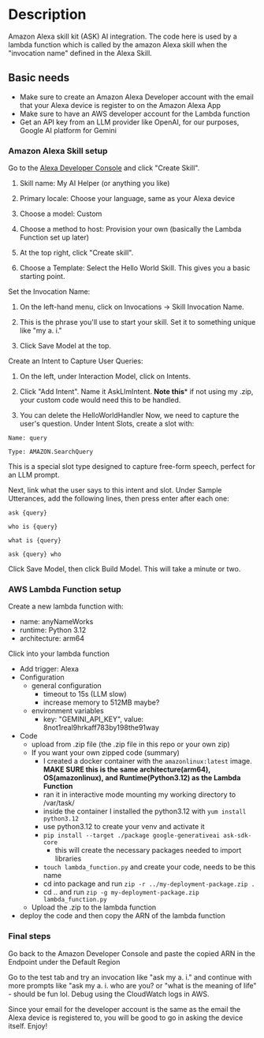 # Description

Amazon Alexa skill kit (ASK) AI integration. The code here is used by a lambda function which is called by the amazon Alexa skill when the "invocation name" defined in the Alexa Skill.

## Basic needs

- Make sure to create an Amazon Alexa Developer account with the email that your Alexa device is register to on the Amazon Alexa App
- Make sure to have an AWS developer account for the Lambda function
- Get an API key from an LLM provider like OpenAI, for our purposes, Google AI platform for Gemini

### Amazon Alexa Skill setup

Go to the [Alexa Developer Console](https://developer.amazon.com/alexa/console/ask) and click "Create Skill".

1. Skill name: My AI Helper (or anything you like)

2. Primary locale: Choose your language, same as your Alexa device

3. Choose a model: Custom

4. Choose a method to host: Provision your own (basically the Lambda Function set up later)

5. At the top right, click "Create skill".

6. Choose a Template: Select the Hello World Skill. This gives you a basic starting point.

Set the Invocation Name:

1. On the left-hand menu, click on Invocations -> Skill Invocation Name.

2. This is the phrase you'll use to start your skill. Set it to something unique like "my a. i."

3. Click Save Model at the top.

Create an Intent to Capture User Queries:

1. On the left, under Interaction Model, click on Intents.

2. Click "Add Intent". Name it AskLlmIntent. **Note this*** if not using my .zip, your custom code would need this to be handled.

3. You can delete the HelloWorldHandler
Now, we need to capture the user's question. Under Intent Slots, create a slot with:

`Name: query`

`Type: AMAZON.SearchQuery`

This is a special slot type designed to capture free-form speech, perfect for an LLM prompt.

Next, link what the user says to this intent and slot. Under Sample Utterances, add the following lines, then press enter after each one:

`ask {query}`

`who is {query}`

`what is {query}`

`ask {query} who`

Click Save Model, then click Build Model. This will take a minute or two.

### AWS Lambda Function setup

Create a new lambda function with:

- name: anyNameWorks
- runtime: Python 3.12
- architecture: arm64

Click into your lambda function

- Add trigger: Alexa
- Configuration
  - general configuration
    - timeout to 15s (LLM slow)
    - increase memory to 512MB maybe?
  - environment variables
    - key: "GEMINI_API_KEY", value: 8not1real9hrkaff783by198the91way
- Code
  - upload from .zip file (the .zip file in this repo or your own zip)
  - If you want your own zipped code (summary)
    - I created a docker container with the `amazonlinux:latest` image. **MAKE SURE this is the same architecture(arm64), OS(amazonlinux), and Runtime(Python3.12) as the Lambda Function**
    - ran it in interactive mode mounting my working directory to /var/task/
    - inside the container I installed the python3.12 with `yum install python3.12`
    - use python3.12 to create your venv and activate it
    - `pip install --target ./package google-generativeai ask-sdk-core`
      - this will create the necessary packages needed to import libraries
    - `touch lambda_function.py` and create your code, needs to be this name
    - cd into package and run `zip -r ../my-deployment-package.zip .`
    - cd .. and run `zip -g my-deployment-package.zip lambda_function.py`
  - Upload the .zip to the lambda function
- deploy the code and then copy the ARN of the lambda function

### Final steps

Go back to the Amazon Developer Console and paste the copied ARN in the Endpoint under the Default Region

Go to the test tab and try an invocation like "ask my a. i." and continue with more prompts like "ask my a. i. who are you? or "what is the meaning of life" - should be fun lol. Debug using the CloudWatch logs in AWS.

Since your email for the developer account is the same as the email the Alexa device is registered to, you will be good to go in asking the device itself. Enjoy!
